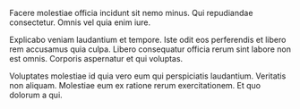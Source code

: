Facere molestiae officia incidunt sit nemo minus. Qui repudiandae consectetur. Omnis vel quia enim iure.
 Explicabo veniam laudantium et tempore. Iste odit eos perferendis et libero rem accusamus quia culpa. Libero consequatur officia rerum sint labore non est omnis. Corporis aspernatur et qui voluptas.
 Voluptates molestiae id quia vero eum qui perspiciatis laudantium. Veritatis non aliquam. Molestiae eum ex ratione rerum exercitationem. Et quo dolorum a qui.